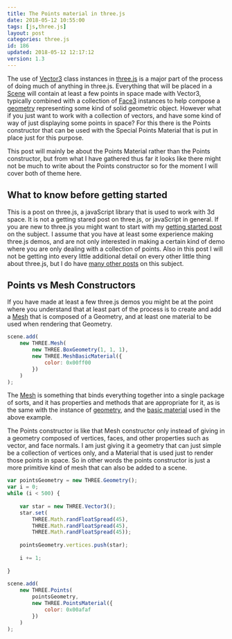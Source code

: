```yaml
---
title: The Points material in three.js
date: 2018-05-12 10:55:00
tags: [js,three.js]
layout: post
categories: three.js
id: 186
updated: 2018-05-12 12:17:12
version: 1.3
---
```


The use of [Vector3](/2018/04/15/threejs-vector3/) class instances in [three.js](https://threejs.org/) is a major part of the process of doing much of anything in three.js. Everything that will be placed in a [Scene](/2018/05/03/threejs-scene/) will contain at least a few points in space made with Vector3, typically combined with a collection of [Face3](/2018/05/11/threejs-face3/) instances to help compose a [geometry](/2018/04/14/threejs-geometry/) representing some kind of solid geometric object. However what if you just want to work with a collection of vectors, and have some kind of way of just displaying some points in space? For this there is the Points constructor that can be used with the Special Points Material that is put in place just for this purpose.

<!-- more -->

This post will mainly be about the Points Material rather than the Points constructor, but from what I have gathered thus far it looks like there might not be much to write about the Points constructor so for the moment I will cover both of theme here.

## What to know before getting started

This is a post on three.js, a javaScript library that is used to work with 3d space. It is not a getting stared post on three.js, or javaScript in general. If you are new to three.js you might want to start with my [getting started post](/2018/04/04/threejs-getting-started/) on the subject. I assume that you have at least some experience making three.js demos, and are not only interested in making a certain kind of demo where you are only dealing with a collection of points. Also in this post I will not be getting into every little additional detail on every other little thing about three.js, but I do have [many other posts](/categories/three-js/) on this subject.

## Points vs Mesh Constructors

If you have made at least a few three.js demos you might be at the point where you understand that at least part of the process is to create and add a [Mesh](/2018/05/04/threejs-mesh/) that is composed of a Geometry, and at least one material to be used when rendering that Geometry.

```js
scene.add(
    new THREE.Mesh(
        new THREE.BoxGeometry(1, 1, 1),
        new THREE.MeshBasicMaterial({
            color: 0x00ff00
        })
    )
);
```

The [Mesh](/2018/05/04/threejs-mesh/) is something that binds everything together into a single package of sorts, and it has properties and methods that are appropriate for it, as is the same with the instance of [geometry](/2018/04/14/threejs-geometry/), and the [basic material](/2018/05/05/threejs-basic-material/) used in the above example.

The Points constructor is like that Mesh constructor only instead of giving in a geometry composed of vertices, faces, and other properties such as vector, and face normals. I am just giving it a geometry that can just simple be a collection of vertices only, and a Material that is used just to render those points in space. So in other words the points constructor is just a more primitive kind of mesh that can also be added to a scene.

```js
var pointsGeometry = new THREE.Geometry();
var i = 0;
while (i < 500) {
 
    var star = new THREE.Vector3();
    star.set(
        THREE.Math.randFloatSpread(45),
        THREE.Math.randFloatSpread(45),
        THREE.Math.randFloatSpread(45));
 
    pointsGeometry.vertices.push(star);
 
    i += 1;
 
}
 
scene.add(
    new THREE.Points(
        pointsGeometry, 
        new THREE.PointsMaterial({
            color: 0x00afaf
        })
    )
);
```